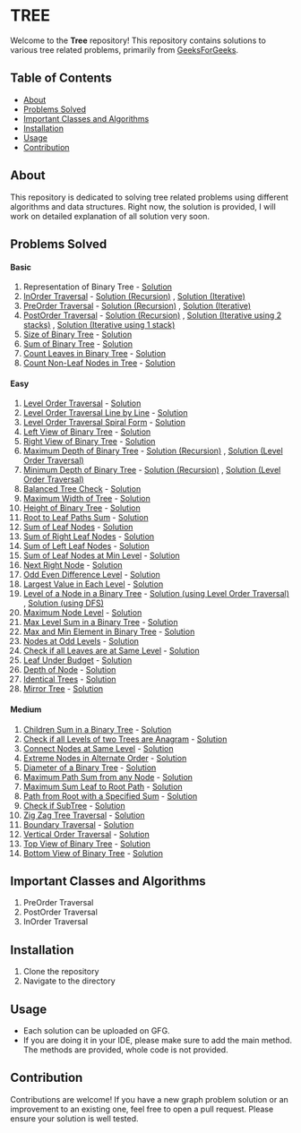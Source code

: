 # TREE
Welcome to the **Tree** repository! This repository contains solutions to various tree related problems, primarily from [GeeksForGeeks](https://geeksforgeeks.org).

## Table of Contents

- [About](#about)
- [Problems Solved](#problems-solved)
- [Important Classes and Algorithms](#important-classes-and-algorithms)
- [Installation](#installation)
- [Usage](#usage)
- [Contribution](#contribution)

## About
This repository is dedicated to solving tree related problems using different algorithms and data structures. Right now, the solution is provided, I will work on detailed explanation of all solution very soon.

## Problems Solved

#### Basic

1. Representation of Binary Tree - [Solution](./Basic/RepresentationOfBinaryTree.java)
2. [InOrder Traversal](https://www.geeksforgeeks.org/problems/inorder-traversal/1) - [Solution (Recursion)](./Basic/InOrder%20Traversal/Recursion.java) , [Solution (Iterative)](./Basic/InOrder%20Traversal/Iterative.java)
3. [PreOrder Traversal](https://www.geeksforgeeks.org/problems/preorder-traversal/1) - [Solution (Recursion)](./Basic/PreOrder%20Traversal/Recursion.java) , [Solution (Iterative)](./Basic/PreOrder%20Traversal/Iterative.java)
4. [PostOrder Traversal](https://www.geeksforgeeks.org/problems/postorder-traversal/1) - [Solution (Recursion)](./Basic/PostOrder%20Traversal/Recursion.java) , [Solution (Iterative using 2 stacks)](./Basic/PostOrder%20Traversal/Iterative.java) , [Solution (Iterative using 1 stack)](./Basic/PostOrder%20Traversal/Iterative2.java)
5. [Size of Binary Tree](https://www.geeksforgeeks.org/problems/size-of-binary-tree/1) - [Solution](./Basic/SizeOfBinaryTree.java)
6. [Sum of Binary Tree](https://www.geeksforgeeks.org/problems/sum-of-binary-tree/1) - [Solution](./Basic/SumOfBinaryTree.java)
7. [Count Leaves in Binary Tree](https://www.geeksforgeeks.org/problems/count-leaves-in-binary-tree/1) - [Solution](./Basic/CountLeaves.java)
8. [Count Non-Leaf Nodes in Tree](https://www.geeksforgeeks.org/problems/count-non-leaf-nodes-in-tree/1) - [Solution](./Basic/CountNonLeaf.java)

#### Easy

1. [Level Order Traversal](https://www.geeksforgeeks.org/problems/level-order-traversal/1) - [Solution](./Easy/LevelOrderTraversal.java)
2. [Level Order Traversal Line by Line](https://www.geeksforgeeks.org/problems/level-order-traversal-line-by-line/1) - [Solution](./Easy/LevelOrderTraversalLineByLine.java)
3. [Level Order Traversal Spiral Form](https://www.geeksforgeeks.org/problems/level-order-traversal-in-spiral-form/1) - [Solution](./Easy/LevelOrderTraversalSpiralForm.java)
4. [Left View of Binary Tree](https://www.geeksforgeeks.org/problems/left-view-of-binary-tree/1) - [Solution](./Easy/LeftViewOfBinaryTree.java)
5. [Right View of Binary Tree](https://www.geeksforgeeks.org/problems/right-view-of-binary-tree/1) - [Solution](./Easy/RightViewOfBinaryTree.java)
6. [Maximum Depth of Binary Tree](https://www.geeksforgeeks.org/problems/maximum-depth-of-binary-tree/1) - [Solution (Recursion)](./Easy/Maximum%20Depth%20Of%20Binary%20Tree/usingRecursion.java) , [Solution (Level Order Traversal)](./Easy/Maximum%20Depth%20Of%20Binary%20Tree/usingLevelOrderTraversal.java)
7. [Minimum Depth of Binary Tree](https://www.geeksforgeeks.org/problems/minimum-depth-of-a-binary-tree/1) - [Solution (Recursion)](./Easy/Minimum%20Depth%20of%20Binary%20Tree/usingRecursion.java) , [Solution (Level Order Traversal)](./Easy/Minimum%20Depth%20of%20Binary%20Tree/usingLevelOrderTraversal.java)
8. [Balanced Tree Check](https://www.geeksforgeeks.org/problems/check-for-balanced-tree/1) - [Solution](./Easy/BalancedTreeCheck.java)
9. [Maximum Width of Tree](https://www.geeksforgeeks.org/problems/maximum-width-of-tree/1) - [Solution](./Easy/MaximumWidthOfTree.java)
10. [Height of Binary Tree](https://www.geeksforgeeks.org/problems/height-of-binary-tree/1) - [Solution](./Easy/HeightOfBinaryTree.java)
11. [Root to Leaf Paths Sum](https://www.geeksforgeeks.org/problems/root-to-leaf-paths-sum/1) - [Solution](./Easy/RootsToLeafPathsSum.java)
12. [Sum of Leaf Nodes](https://www.geeksforgeeks.org/problems/sum-of-leaf-nodes/1) - [Solution](./Easy/SumOfLeafNodes.java)
13. [Sum of Right Leaf Nodes](https://www.geeksforgeeks.org/problems/sum-of-right-leaf-nodes/1) - [Solution](./Easy/SumOfRightLeafNode.java)
14. [Sum of Left Leaf Nodes](https://www.geeksforgeeks.org/problems/sum-of-left-leaf-nodes/1) - [Solution](./Easy/SumOfLeftLeafNodes.java)
15. [Sum of Leaf Nodes at Min Level](https://www.geeksforgeeks.org/problems/sum-of-leaf-nodes-at-min-level/1) - [Solution](./Easy/SumOfLeafNodesAtMinLevel.java)
16. [Next Right Node](https://www.geeksforgeeks.org/problems/next-right-node/1) - [Solution](./Easy/NextRightNode.java)
17. [Odd Even Difference Level](https://www.geeksforgeeks.org/problems/odd-even-level-difference/1) - [Solution](./Easy/OddEvenLevelDifference.java)
18. [Largest Value in Each Level](https://www.geeksforgeeks.org/problems/largest-value-in-each-level/1) - [Solution](./Easy/LargestValueInEachLevel.java)
19. [Level of a Node in a Binary Tree](https://www.geeksforgeeks.org/problems/level-of-a-node-in-binary-tree/1) - [Solution (using Level Order Traversal)](./Easy/Level%20of%20a%20Node%20in%20a%20Binary%20Tree/usingLevelOrderTraversal.java) , [Solution (using DFS)](./Easy/Level%20of%20a%20Node%20in%20a%20Binary%20Tree/usingDFS.java)
20. [Maximum Node Level](https://www.geeksforgeeks.org/problems/maximum-node-level/1) - [Solution](./Easy/MaximumNodeLevel.java)
21. [Max Level Sum in a Binary Tree](https://www.geeksforgeeks.org/problems/max-level-sum-in-binary-tree/1) - [Solution](./Easy/MaxLevelSumInBinaryTree.java)
22. [Max and Min Element in Binary Tree](https://www.geeksforgeeks.org/problems/max-and-min-element-in-binary-tree/1) - [Solution](./Easy/MaxAndMinElementInBinaryTree.java)
23. [Nodes at Odd Levels](https://www.geeksforgeeks.org/problems/nodes-at-odd-levels/1) - [Solution](./Easy/NodesAtOddLevel.java)
24. [Check if all Leaves are at Same Level](https://www.geeksforgeeks.org/problems/leaf-at-same-level/1) - [Solution](./Easy/LeavesAtSameLevel.java)
25. [Leaf Under Budget](https://www.geeksforgeeks.org/problems/leaf-under-budget/1) - [Solution](./Easy/LeafUnderBudget.java)
26. [Depth of Node](https://www.geeksforgeeks.org/problems/depth-of-node/1) - [Solution](./Easy/DepthOfNode.java)
27. [Identical Trees](https://www.geeksforgeeks.org/problems/determine-if-two-trees-are-identical/1) - [Solution](./Easy/IdenticalTrees.java)
28. [Mirror Tree](https://www.geeksforgeeks.org/problems/mirror-tree/1) - [Solution](./Easy/MirrorTree.java)

#### Medium

1. [Children Sum in a Binary Tree](https://www.geeksforgeeks.org/problems/children-sum-parent/1) - [Solution](./Medium/ChildrenSumInBinaryTree.java)
2. [Check if all Levels of two Trees are Anagram](https://www.geeksforgeeks.org/problems/check-if-all-levels-of-two-trees-are-anagrams-or-not/1) - [Solution](./Medium/CheckLevelsAreAnagram.java)
3. [Connect Nodes at Same Level](https://www.geeksforgeeks.org/problems/connect-nodes-at-same-level/1) - [Solution](./Medium/ConnectNodesAtSameLevel.java)
4. [Extreme Nodes in Alternate Order](https://www.geeksforgeeks.org/problems/extreme-nodes-in-alternate-order/1) - [Solution](./Medium/ExtremeNodesInAlternateOrder.java)
5. [Diameter of a Binary Tree](https://www.geeksforgeeks.org/problems/diameter-of-binary-tree/1) - [Solution](./Medium/DiameterOfABinaryTree.java)
6. [Maximum Path Sum from any Node](https://www.geeksforgeeks.org/problems/maximum-path-sum-from-any-node/1) - [Solution](./Medium/MaximumPathSumFromAnyNode.java)
7. [Maximum Sum Leaf to Root Path](https://www.geeksforgeeks.org/problems/maximum-sum-leaf-to-root-path/1) - [Solution](./Medium/MaximumSumLeafToRootPath.java)
8. [Path from Root with a Specified Sum](https://www.geeksforgeeks.org/problems/paths-from-root-with-a-specified-sum/1) - [Solution](./Medium/PathFromRootWithASpecifiedSum.java)
9. [Check if SubTree](https://www.geeksforgeeks.org/problems/check-if-subtree/1) - [Solution](./Medium/CheckIfSubTree.java)
10. [Zig Zag Tree Traversal](https://www.geeksforgeeks.org/problems/zigzag-tree-traversal/1) - [Solution](./Medium/ZigZagTraversal.java)
11. [Boundary Traversal](https://www.geeksforgeeks.org/problems/boundary-traversal-of-binary-tree/1) - [Solution](./Medium/BoundaryTraversal.java)
12. [Vertical Order Traversal](https://www.geeksforgeeks.org/problems/print-a-binary-tree-in-vertical-order/1) - [Solution](./Medium/VerticalOrderTraversal.java)
13. [Top View of Binary Tree](https://www.geeksforgeeks.org/problems/top-view-of-binary-tree/1) - [Solution](./Medium/TopViewOfBinaryTree.java)
14. [Bottom View of Binary Tree](https://www.geeksforgeeks.org/problems/bottom-view-of-binary-tree/1) - [Solution](./Medium/BottomViewOfBinaryTree.java)

## Important Classes and Algorithms

1. PreOrder Traversal
2. PostOrder Traversal
3. InOrder Traversal
   
## Installation
1. Clone the repository
2. Navigate to the directory

## Usage
- Each solution can be uploaded on GFG.
- If you are doing it in your IDE, please make sure to add the main method. The methods are provided, whole code is not provided.

## Contribution
Contributions are welcome! If you have a new graph problem solution or an improvement to an existing one, feel free to open a pull request. Please ensure your solution is well tested.

